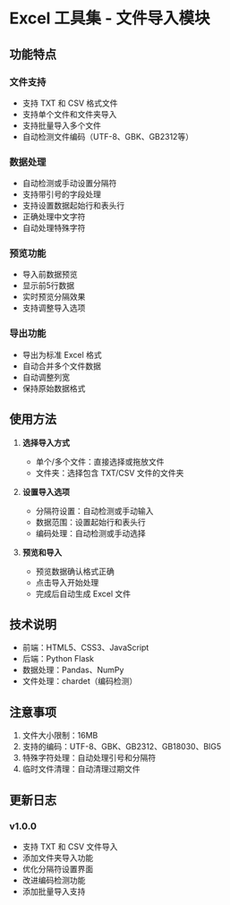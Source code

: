 # Excel 工具集 - 文件导入模块

## 功能特点

### 文件支持
- 支持 TXT 和 CSV 格式文件
- 支持单个文件和文件夹导入
- 支持批量导入多个文件
- 自动检测文件编码（UTF-8、GBK、GB2312等）

### 数据处理
- 自动检测或手动设置分隔符
- 支持带引号的字段处理
- 支持设置数据起始行和表头行
- 正确处理中文字符
- 自动处理特殊字符

### 预览功能
- 导入前数据预览
- 显示前5行数据
- 实时预览分隔效果
- 支持调整导入选项

### 导出功能
- 导出为标准 Excel 格式
- 自动合并多个文件数据
- 自动调整列宽
- 保持原始数据格式

## 使用方法

1. **选择导入方式**
   - 单个/多个文件：直接选择或拖放文件
   - 文件夹：选择包含 TXT/CSV 文件的文件夹

2. **设置导入选项**
   - 分隔符设置：自动检测或手动输入
   - 数据范围：设置起始行和表头行
   - 编码处理：自动检测或手动选择

3. **预览和导入**
   - 预览数据确认格式正确
   - 点击导入开始处理
   - 完成后自动生成 Excel 文件

## 技术说明

- 前端：HTML5、CSS3、JavaScript
- 后端：Python Flask
- 数据处理：Pandas、NumPy
- 文件处理：chardet（编码检测）

## 注意事项

1. 文件大小限制：16MB
2. 支持的编码：UTF-8、GBK、GB2312、GB18030、BIG5
3. 特殊字符处理：自动处理引号和分隔符
4. 临时文件清理：自动清理过期文件

## 更新日志

### v1.0.0
- 支持 TXT 和 CSV 文件导入
- 添加文件夹导入功能
- 优化分隔符设置界面
- 改进编码检测功能
- 添加批量导入支持